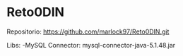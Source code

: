 # Reto0DIN
Repositorio: 
https://github.com/marlock97/Reto0DIN.git

Libs: 
-MySQL Connector: mysql-connector-java-5.1.48.jar
